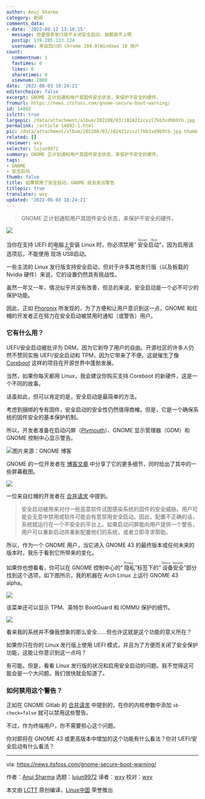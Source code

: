 ```yaml
---
author: Anuj Sharma
category: 新闻
comments_data:
- date: '2022-08-12 13:10:15'
  message: 但是很多发行版不关闭安全启动，装都装不上啊
  postip: 139.205.133.224
  username: 来自四川的 Chrome 104.0|Windows 10 用户
count:
  commentnum: 1
  favtimes: 0
  likes: 0
  sharetimes: 0
  viewnum: 2808
date: '2022-08-03 18:24:21'
editorchoice: false
excerpt: GNOME 正计划通知用户其固件安全状态，来保护不安全的硬件。
fromurl: https://news.itsfoss.com/gnome-secure-boot-warning/
id: 14892
islctt: true
largepic: /data/attachment/album/202208/03/182421zcxzl7kb3xd9b9tb.jpg
permalink: /article-14892-1.html
pic: /data/attachment/album/202208/03/182421zcxzl7kb3xd9b9tb.jpg.thumb.jpg
related: []
reviewer: wxy
selector: lujun9972
summary: GNOME 正计划通知用户其固件安全状态，来保护不安全的硬件。
tags:
- GNOME
- 安全启动
thumb: false
title: 如果禁用了安全启动，GNOME 就会发出警告
titlepic: true
translator: wxy
updated: '2022-08-03 18:24:21'
---
```



> 
> GNOME 正计划通知用户其固件安全状态，来保护不安全的硬件。
> 
> 
> 


![](/data/attachment/album/202208/03/182421zcxzl7kb3xd9b9tb.jpg)


当你在支持 UEFI 的电脑上安装 Linux 时，你必须禁用“<ruby> 安全启动 <rt>  Secure Boot </rt></ruby>”，因为启用该选项后，不能使用<ruby> 现场 USB <rt>  Live USB </rt></ruby> 启动。


一些主流的 Linux 发行版支持安全启动，但对于许多其他发行版（以及板载的 Nvidia 硬件）来说，它的设置仍然具有挑战性。


虽然一年又一年，情况似乎并没有改善，但总的来说，安全启动是一个必不可少的保护功能。


因此，正如 [Phoronix](https://www.phoronix.com/news/GNOME-Secure-Boot-Warning) 所发现的，为了方便和让用户意识到这一点，GNOME 和红帽的开发者正在努力在安全启动被禁用时通知（或警告）用户。


### 它有什么用？


UEFI/安全启动被批评为 DRM，因为它剥夺了用户的自由。开源社区的许多人仍然不赞同实施 UEFI/安全启动和 TPM，因为它带来了不便。这就催生了像 [Coreboot](https://www.coreboot.org/) 这样的项目在开源世界中蓬勃发展。


当然，如果你每天都用 Linux，我会建议你购买支持 Coreboot 的新硬件，这是一个不同的故事。


话虽如此，但可以肯定的是，安全启动是最简单的方法。


考虑到捆绑的专有固件，安全启动的安全性仍然值得商榷。但是，它是一个确保系统的固件安全的基本保护机制。


所以，开发者准备在启动闪屏（[Plymouth](https://gitlab.freedesktop.org/plymouth)）、GNOME 显示管理器（GDM）和 GNOME 控制中心显示警告。


![图片来源：GNOME 博客](/data/attachment/album/202208/03/182422dsahwa3z03avvwhk.png)


GNOME 的一位开发者在 [博客文章](https://blogs.gnome.org/hughsie/2022/07/29/emulated-host-profiles-in-fwupd/) 中分享了它的更多细节，同时给出了其中的一些屏幕截图。


![](/data/attachment/album/202208/03/182422clrx3yx3xqytqnny.png)


一位来自红帽的开发者在 [合并请求](https://gitlab.freedesktop.org/plymouth/plymouth/-/merge_requests/176) 中提到。



> 
> 安全启动被用来对付一些恶意软件试图感染系统的固件的安全威胁。用户可能会无意中禁用或软件可能会有意禁用安全启动。因此，配置不正确的话，系统就运行在一个不安全的平台上。如果启动闪屏能向用户提供一个警告，用户可以重新启动并重新配置他们的系统，或者立即寻求帮助。
> 
> 
> 


所以，作为一个 GNOME 用户，当它进入 GNOME 43 的最终版本或任何未来的版本时，我乐于看到它所带来的变化。


如果你也想看看，你可以在 GNOME 控制中心的“<ruby> 隐私 <rt>  Privacy </rt></ruby>”标签下的“<ruby> 设备安全 <rt>  Device Security </rt></ruby>”部分找到这个选项，如下图所示，我的机器在 Arch Linux 上运行 GNOME 43 alpha。


![](/data/attachment/album/202208/03/182422eqgbxrjugexfegvb.png)


该菜单还可以显示 TPM、英特尔 BootGuard 和 IOMMU 保护的细节。


![](/data/attachment/album/202208/03/182423ltnif4n31v7lftu0.png)


看来我的系统并不像我想象的那么安全……但也许这就是这个功能的意义所在？


如果你只在你的 Linux 发行版上使用 UEFI 模式，并且为了方便而关闭了安全保护功能，这能让你意识到这一点吗？


有可能。但是，看看 Linux 发行版的状况和启用安全启动的问题。我不觉得这可能会是一个大问题。我们很快就会知道了。


### 如何禁用这个警告？


正如在 GNOME Gitlab 的 [合并请求](https://gitlab.gnome.org/GNOME/gnome-shell/-/merge_requests/2333) 中提到的，在你的内核参数中添加 `sb-check=false` 就可以禁用这些警告。


不过，作为终端用户，你不需要担心这个问题。


你对即将在 GNOME 43 或更高版本中增加的这个功能有什么看法？你对 UEFI/安全启动有什么看法？




---


via: <https://news.itsfoss.com/gnome-secure-boot-warning/>


作者：[Anuj Sharma](https://news.itsfoss.com/author/anuj/) 选题：[lujun9972](https://github.com/lujun9972) 译者：[wxy](https://github.com/wxy) 校对：[wxy](https://github.com/wxy)


本文由 [LCTT](https://github.com/LCTT/TranslateProject) 原创编译，[Linux中国](https://linux.cn/) 荣誉推出